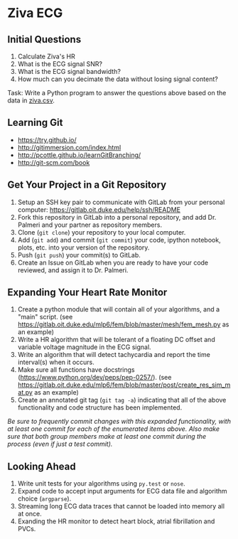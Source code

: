 Ziva ECG
========

Initial Questions
-----------------
1. Calculate Ziva's HR
2. What is the ECG signal SNR?
3. What is the ECG signal bandwidth?
4. How much can you decimate the data without losing signal content?

Task: Write a Python program to answer the questions above based on the data in
[ziva.csv](ziva.csv).

Learning Git
------------
* https://try.github.io/
* http://gitimmersion.com/index.html
* http://pcottle.github.io/learnGitBranching/
* http://git-scm.com/book

Get Your Project in a Git Repository
------------------------------------
1. Setup an SSH key pair to communicate with GitLab from your personal
   computer: https://gitlab.oit.duke.edu/help/ssh/README
2. Fork this repository in GitLab into a personal repository, and add Dr.
   Palmeri and your partner as repository members.
3. Clone (```git clone```) your repository to your local computer.
4. Add (```git add```) and commit (```git commit```) your code, ipython
   notebook, plots, etc. into your version of the repository.
5. Push (```git push```) your commit(s) to GitLab.
6. Create an Issue on GitLab when you are ready to have your code reviewed, and
   assign it to Dr. Palmeri.

Expanding Your Heart Rate Monitor
--------------------------------
1. Create a python module that will contain all of your algorithms, and a
   "main" script.  (see
   https://gitlab.oit.duke.edu/mlp6/fem/blob/master/mesh/fem_mesh.py as an
   example)
2. Write a HR algorithm that will be tolerant of a floating DC offset and
   variable voltage magnitude in the ECG signal.
3. Write an algorithm that will detect tachycardia and report the time
   interval(s) when it occurs.
4. Make sure all functions have docstrings
   (https://www.python.org/dev/peps/pep-0257/).  (see
   https://gitlab.oit.duke.edu/mlp6/fem/blob/master/post/create_res_sim_mat.py
   as an example)
5. Create an annotated git tag (```git tag -a```) indicating that all of the
   above functionality and code structure has been implemented.

*Be sure to frequently commit changes with this expanded functionality, with at
least one commit for each of the enumerated items above.  Also make sure that
both group members make at least one commit during the process (even if just a
test commit).*


Looking Ahead
-------------
1. Write unit tests for your algorithms using ```py.test``` or ```nose```.
2. Expand code to accept input arguments for ECG data file and algorithm choice
   (```argparse```).
3. Streaming long ECG data traces that cannot be loaded into memory all at
   once.
4. Exanding the HR monitor to detect heart block, atrial fibrillation and PVCs.